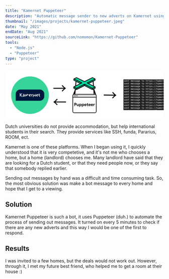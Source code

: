 ```yaml
---
title: "Kamernet Puppeteer"
description: "Automatic message sender to new adverts on Kamernet using puppeteer."
thumbnail: "/images/projects/kamernet-puppeteer.jpeg"
date: "May 2021"
endDate: "Aug 2021"
sourceLink: "https://github.com/nomomon/Kamernet-Puppeteer"
tools:
  - "Node.js"
  - "Puppeteer"
type: "project"
---
```


![banner](/images/projects/kamernet-puppeteer.jpeg)

Dutch universities do not provide accommodation, but help international students in their search. They provide services like SSH, funda, Pararius, ROOM, ect.

Kamernet is one of these platforms. When I began using it, I quickly understood that it is very competetive, and it's not me who chooses a home, but a home (landlord) chooses me. Many landlord have said that they are looking for a Dutch student, or that they need people now, or they say that somebody replied earlier.

Sending out messages by hand was a difficult and time consuming task. So, the most obvious solution was make a bot message to every home and hope that I get to a viewing.

## Solution

Kamernet Puppeteer is such a bot, it uses Puppeteer (duh.) to automate the process of sending out messages. It turned on every 5 minutes to check if there are any new adverts and this way I would be one of the first to respond.

## Results

I was invited to a few homes, but the deals would not work out. However, through it, I met my future best friend, who helped me to get a room at their house :)
